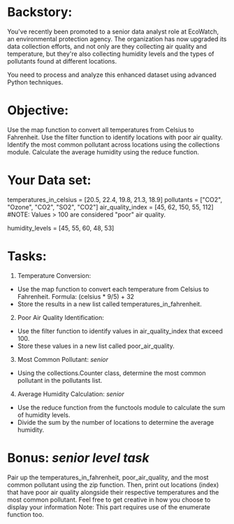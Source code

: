 <!-- Exercise: Advanced Environmental Data Analysis -->
# Backstory:

You've recently been promoted to a senior data analyst role at EcoWatch, an environmental protection agency. The organization has now upgraded its data collection efforts, and not only are they collecting air quality and temperature, but they're also collecting humidity levels and the types of pollutants found at different locations.

You need to process and analyze this enhanced dataset using advanced Python techniques.

# Objective:
Use the map function to convert all temperatures from Celsius to Fahrenheit.
Use the filter function to identify locations with poor air quality.
Identify the most common pollutant across locations using the collections module.
Calculate the average humidity using the reduce function.

# Your Data set:

temperatures_in_celsius = [20.5, 22.4, 19.8, 21.3, 18.9]
pollutants = ["CO2", "Ozone", "CO2", "SO2", "CO2"]
air_quality_index = [45, 62, 150, 55, 112]  
#NOTE: Values > 100 are considered "poor" air quality.

humidity_levels = [45, 55, 60, 48, 53]

# Tasks:
1) Temperature Conversion:
- Use the map function to convert each temperature from Celsius to Fahrenheit.
Formula: (celsius * 9/5) + 32
- Store the results in a new list called temperatures_in_fahrenheit.

2) Poor Air Quality Identification:
- Use the filter function to identify values in air_quality_index that exceed 100.
- Store these values in a new list called poor_air_quality.

3) Most Common Pollutant: *senior*
- Using the collections.Counter class, determine the most common pollutant in the pollutants list.

4) Average Humidity Calculation: *senior*
- Use the reduce function from the functools module to calculate the sum of humidity levels.
- Divide the sum by the number of locations to determine the average humidity.

# Bonus: *senior level task*
Pair up the temperatures_in_fahrenheit, poor_air_quality, and the most common pollutant using the zip function. 
Then, print out locations (index) that have poor air quality alongside their respective temperatures and the most common pollutant. Feel free to get creative in how you choose to display your information
Note: This part requires use of the enumerate function too.
